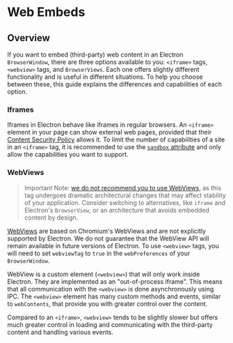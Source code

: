 # Web Embeds

## Overview

If you want to embed (third-party) web content in an Electron `BrowserWindow`,
there are three options available to you: `<iframe>` tags, `<webview>` tags,
and `BrowserViews`. Each one offers slightly different functionality and is
useful in different situations. To help you choose between these, this guide
explains the differences and capabilities of each option.

### Iframes

Iframes in Electron behave like iframes in regular browsers. An `<iframe>`
element in your page can show external web pages, provided that their
[Content Security Policy](https://developer.mozilla.org/en-US/docs/Web/HTTP/CSP)
allows it. To limit the number of capabilities of a site in an `<iframe>` tag,
it is recommended to use the [`sandbox` attribute](https://developer.mozilla.org/en-US/docs/Web/HTML/Element/iframe#attr-sandbox)
and only allow the capabilities you want to support.

### WebViews

> Important Note:
[we do not recommend you to use WebViews](../api/webview-tag.md#warning),
as this tag undergoes dramatic architectural changes that may affect stability
of your application. Consider switching to alternatives, like `iframe` and
Electron's `BrowserView`, or an architecture that avoids embedded content
by design.

[WebViews](../api/webview-tag.md) are based on Chromium's WebViews and are not
explicitly supported by Electron. We do not guarantee that the WebView API will
remain available in future versions of Electron. To use `<webview>` tags, you
will need to set `webviewTag` to `true` in the `webPreferences` of your
`BrowserWindow`.

WebView is a custom element (`<webview>`) that will only work inside Electron.
They are implemented as an "out-of-process iframe". This means that all
communication with the `<webview>` is done asynchronously using IPC. The
`<webview>` element has many custom methods and events, similar to
`webContents`, that provide you with greater control over the content.

Compared to an `<iframe>`, `<webview>` tends to be slightly slower but offers
much greater control in loading and communicating with the third-party content
and handling various events.
